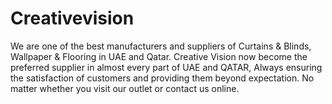 # Creativevision
We are one of the best manufacturers and suppliers of Curtains &amp; Blinds, Wallpaper &amp; Flooring in UAE and Qatar. Creative Vision now become the preferred supplier in almost every part of UAE and QATAR, Always ensuring the satisfaction of customers and providing them beyond expectation. No matter whether you visit our outlet or contact us online.

